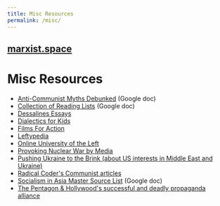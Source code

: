 ```yaml
---
title: Misc Resources
permalink: /misc/
---
```


## [marxist.space](https://marxist.space)

# Misc Resources

* [Anti-Communist Myths Debunked](https://docs.google.com/document/d/1Gxwhh-vdeB--47HM-20cEVRC9eAMhrapbNf0Sk8VSOs/edit) (Google doc)
* [Collection of Reading Lists](https://docs.google.com/document/d/1k-OPPy9UM9ApPuWVIsPcvX3zQh1LUsVbPQocD9mUhyA/edit) (Google doc)
* [Dessalines Essays](https://github.com/dessalines/essays)
* [Dialectics for Kids](http://dialectics4kids.org/)
* [Films For Action](https://www.filmsforaction.org/)
* [Leftypedia](https://leftypedia.org/wiki/Main_Page)
* [Online University of the Left](http://ouleft.org/)
* [Provoking Nuclear War by Media](http://www.counterpunch.org/2016/08/24/provoking-nuclear-war-by-media/)
* [Pushing Ukraine to the Brink (about US interests in Middle East and Ukraine)](http://www.counterpunch.org/2014/07/09/pushing-ukraine-to-the-brink/)
* [Radical Coder's Communist articles](https://0xacab.org/snippets/802)
* [Socialism in Asia Master Source List](https://docs.google.com/document/d/1KMAZopkLyjP74vOssz6XAdPxvMh-1rJRptFnFD54bPg/edit?usp=sharing) (Google doc)
* [The Pentagon & Hollywood's successful and deadly propaganda alliance](http://www.greanvillepost.com/2018/03/12/the-pentagon-hollywoods-successful-and-deadly-propaganda-alliance/)
